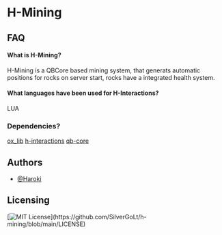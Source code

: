 # H-Mining

## FAQ

#### What is H-Mining?
H-Mining is a QBCore based mining system, that generats automatic positions for rocks on server start, rocks have a integrated health system.

#### What languages have been used for H-Interactions?
LUA

### Dependencies?
[ox_lib](https://github.com/overextended/ox_lib)
[h-interactions](https://github.com/SilverGoLt/h-interactions)
[qb-core](https://github.com/qbcore-framework/qb-core)


## Authors
- [@Haroki](https://github.com/SilverGoLt)


## Licensing
[![MIT License](https://img.shields.io/apm/l/atomic-design-ui.svg?)](https://github.com/SilverGoLt/h-mining/blob/main/LICENSE)
